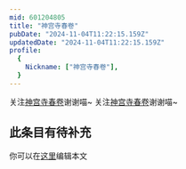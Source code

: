 ```yaml
---
mid: 601204805
title: "神宫寺春卷"
pubDate: "2024-11-04T11:22:15.159Z"
updatedDate: "2024-11-04T11:22:15.159Z"
profile:
  {
    Nickname: ["神宫寺春卷"],
  }
---
```


关注[神宫寺春卷](https://space.bilibili.com/601204805)谢谢喵~ 关注[神宫寺春卷](https://space.bilibili.com/601204805)谢谢喵~

## 此条目有待补充
你可以在[这里](https://github.com/Yuhanawa/VTuber.ICU-Content/edit/master/v/神宫寺春卷/index.md)编辑本文
